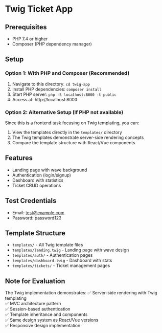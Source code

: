 # Twig Ticket App

## Prerequisites
- PHP 7.4 or higher
- Composer (PHP dependency manager)

## Setup

### Option 1: With PHP and Composer (Recommended)
1. Navigate to this directory: `cd twig-app`
2. Install PHP dependencies: `composer install`
3. Start PHP server: `php -S localhost:8000 -t public`
4. Access at: http://localhost:8000

### Option 2: Alternative Setup (If PHP not available)
Since this is a frontend task focusing on Twig templating, you can:
1. View the templates directly in the `templates/` directory
2. The Twig templates demonstrate server-side rendering concepts
3. Compare the template structure with React/Vue components

## Features
- Landing page with wave background
- Authentication (login/signup) 
- Dashboard with statistics
- Ticket CRUD operations

## Test Credentials
- Email: test@example.com
- Password: password123

## Template Structure
- `templates/` - All Twig template files
- `templates/landing.twig` - Landing page with wave design
- `templates/auth/` - Authentication pages
- `templates/dashboard.twig` - Dashboard with stats
- `templates/tickets/` - Ticket management pages

## Note for Evaluation
The Twig implementation demonstrates:
✅ Server-side rendering with Twig templating  
✅ MVC architecture pattern  
✅ Session-based authentication  
✅ Template inheritance and components  
✅ Same design system as React/Vue versions  
✅ Responsive design implementation